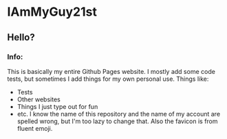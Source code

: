 # IAmMyGuy21st
## Hello?
### Info:
This is basically my entire Github Pages website. I mostly add some code tests, but sometimes I add things for my own personal use. Things like:
- Tests
- Other websites
- Things I just type out for fun
- etc.
I know the name of this repository and the name of my account are spelled wrong, but I'm too lazy to change that. Also the favicon is from fluent emoji.
